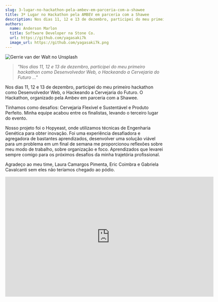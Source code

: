 ```yaml
---
slug: 3-lugar-no-hackathon-pela-ambev-em-parceria-com-a-shawee
title: 3º Lugar no Hackathon pela AMBEV em parceria com a Shawee
description: Nos dias 11, 12 e 13 de dezembro, participei do meu primeiro hackathon como Desenvolvedor Web, o Hackeando a Cervejaria do Futuro.
authors:
  name: Anderson Marlon
  title: Software Developer na Stone Co.
  url: https://github.com/yagasaki7k
  image_url: https://github.com/yagasaki7k.png
---
```


![](https://images.unsplash.com/photo-1566633806327-68e152aaf26d?ixlib=rb-4.0.3&ixid=MnwxMjA3fDB8MHxwaG90by1wYWdlfHx8fGVufDB8fHx8&auto=format&fit=crop&w=870&q=80 "Gerrie van der Walt no Unsplash")

> _"Nos dias 11, 12 e 13 de dezembro, participei do meu primeiro hackathon como Desenvolvedor Web, o Hackeando a Cervejaria do Futuro …"_

Nos dias 11, 12 e 13 de dezembro, participei do meu primeiro hackathon como Desenvolvedor Web, o Hackeando a Cervejaria do Futuro. O Hackathon, organizado pela Ambev em parceria com a Shawee.

Tínhamos como desafios: Cervejaria Flexível e Sustentável e Produto Perfeito. Minha equipe acabou entre os finalistas, levando o terceiro lugar do evento.

Nosso projeto foi o Hopyeast, onde utilizamos técnicas de Engenharia Genética para obter inovação. Foi uma experiência desafiadora e agregadora de bastantes aprendizados, desenvolver uma solução viável para um problema em um final de semana me proporcionou reflexões sobre meu modo de trabalho, sobre organização e foco. Aprendizados que levarei sempre comigo para os próximos desafios da minha trajetória profissional.

Agradeço ao meu time, Laura Camargos Pimenta, Eric Coimbra e Gabriela Cavalcanti sem eles não teríamos chegado ao pódio.

<center><iframe width="663" height="382" src="https://www.youtube.com/embed/KOVlXuQGAzY" title="HACKA AMBEV: Grandes soluções para a Cervejaria do Futuro" frameborder="0" allow="accelerometer; autoplay; clipboard-write; encrypted-media; gyroscope; picture-in-picture" allowfullscreen></iframe></center>
